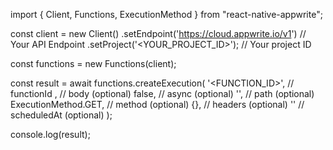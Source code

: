 import { Client, Functions, ExecutionMethod } from "react-native-appwrite";

const client = new Client()
    .setEndpoint('https://cloud.appwrite.io/v1') // Your API Endpoint
    .setProject('<YOUR_PROJECT_ID>'); // Your project ID

const functions = new Functions(client);

const result = await functions.createExecution(
    '<FUNCTION_ID>', // functionId
    , // body (optional)
    false, // async (optional)
    '<PATH>', // path (optional)
    ExecutionMethod.GET, // method (optional)
    {}, // headers (optional)
    '' // scheduledAt (optional)
);

console.log(result);
